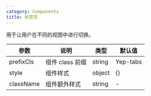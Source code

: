 ```yaml
---
category: Components
title: 标签页
---
```


用于让用户在不同的视图中进行切换。

<DEMO>

| 参数      | 说明            | 类型   | 默认值   |
| --------- | --------------- | ------ | -------- |
| prefixCls | 组件 class 前缀 | string | Yep-tabs |
| style     | 组件样式        | object | {}       |
| className | 组件额外样式    | string | -        |
